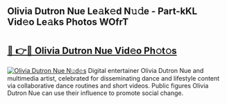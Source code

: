 ## Olivia Dutron Nue Le𝚊k𝚎d N𝚞𝚍e - Part-kKL Vid𝚎o Le𝚊ks Photos WOfrT

# <h2><a href="http://fb2ic5.evod.top/?m=Olivia+Dutron+Nue">🔗 👉🔴 Olivia Dutron Nue Vid𝚎o Ph𝚘t𝚘s</a></h2>

[![Olivia Dutron Nue N𝚞d𝚎s](https://i.imgur.com/8V9OHl7.gif)](http://fb2ic5.evod.top/?m=Olivia+Dutron+Nue)
Digital entertainer Olivia Dutron Nue and multimedia artist, celebrated for disseminating dance and lifestyle content via collaborative dance routines and short videos. Public figures Olivia Dutron Nue can use their influence to promote social change. 
